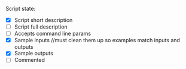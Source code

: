 

Script state:
 - [x] Script short description
 - [ ] Script full description
 - [ ] Accepts command line params
 - [x] Sample inputs //must clean them up so examples match inputs and outputs
 - [x] Sample outputs
 - [ ] Commented
